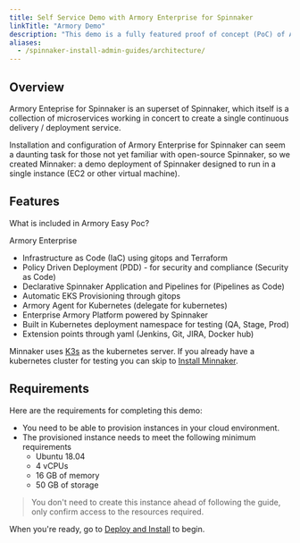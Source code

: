 ```yaml
---
title: Self Service Demo with Armory Enterprise for Spinnaker
linkTitle: "Armory Demo"
description: "This demo is a fully featured proof of concept (PoC) of Armory Enterprise for Spinnaker™. Walk through installation, configuration, and deployment using sample applications."
aliases:
  - /spinnaker-install-admin-guides/architecture/
---
```


## Overview

Armory Enteprise for Spinnaker is an superset of Spinnaker, which itself is a collection of microservices working in concert to create a single continuous delivery / deployment service.

Installation and configuration of Armory Enterprise for Spinnaker can seem a daunting task for those not yet familiar with open-source Spinnaker, so we created Minnaker: a demo deployment of Spinnaker designed to run in a single instance (EC2 or other virtual machine).

## Features

What is included in Armory Easy Poc? 

Armory Enterprise 

- Infrastructure as Code (IaC) using gitops and Terraform
- Policy Driven Deployment (PDD) - for security and compliance (Security as Code)
- Declarative Spinnaker Application and Pipelines for (Pipelines as Code)
- Automatic EKS Provisioning through gitops
- Armory Agent for Kubernetes (delegate for kubernetes)
- Enterprise Armory Platform powered by Spinnaker
- Built in Kubernetes deployment namespace for testing (QA, Stage, Prod)
- Extension points through yaml (Jenkins, Git, JIRA, Docker hub)

Minnaker uses [K3s](https://k3s.io/) as the kubernetes server. If you already have a kubernetes cluster for testing you can skip to [Install Minnaker](/docs/overview/demo/install-demo#install-minnaker).

## Requirements

Here are the requirements for completing this demo:

* You need to be able to provision instances in your cloud environment.
* The provisioned instance needs to meet the following minimum requirements
  * Ubuntu 18.04
  * 4 vCPUs
  * 16 GB of memory
  * 50 GB of storage

> You don't need to create this instance ahead of following the guide, only confirm access to the resources required.

When you're ready, go to [Deploy and Install](/docs/overview/demo/install-demo/) to begin.